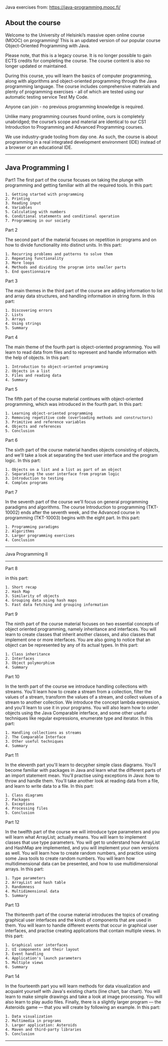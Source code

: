 Java exercises from: https://java-programming.mooc.fi/

## About the course

Welcome to the University of Helsinki’s massive open online course (MOOC) on programming! This is an updated version of our popular course Object-Oriented Programming with Java.

Please note, that this is a legacy course. It is no longer possible to gain ECTS credits for completing the course. The course content is also no longer updated or maintained.

During this course, you will learn the basics of computer programming, along with algorithms and object-oriented programming through the Java programming language. The course includes comprehensive materials and plenty of programming exercises - all of which are tested using our automatic testing service Test My Code.

Anyone can join - no previous programming knowledge is required.

Unlike many programming courses found online, ours is completely unabridged; the course’s scope and material are identical to our CS1 Introduction to Programming and Advanced Programming courses.

We use industry-grade tooling from day one. As such, the course is about programming in a real integrated development environment (IDE) instead of a browser or an educational IDE.

---
Java Programming I
---
Part1
The first part of the course focuses on taking the plunge with programming and getting familiar with all the required tools.
In this part:

    1. Getting started with programming
    2. Printing
    3. Reading input
    4. Variables
    5. Calculating with numbers
    6. Conditional statements and conditional operation
    7. Programming in our society

Part 2

The second part of the material focuses on repetition in programs and on how to divide functionality into distinct units.
In this part:

    1. Recurring problems and patterns to solve them
    2. Repeating functionality
    3. More loops
    4. Methods and dividing the program into smaller parts
    5. End questionnaire

Part 3

The main themes in the third part of the course are adding information to list and array data structures, and handling information in string form.
In this part:

    1. Discovering errors
    2. Lists
    3. Arrays
    4. Using strings
    5. Summary

Part 4

The main theme of the fourth part is object-oriented programming. You will learn to read data from files and to represent and handle information with the help of objects.
In this part:

    1. Introduction to object-oriented programming
    2. Objects in a list
    3. Files and reading data
    4. Summary

Part 5

The fifth part of the course material continues with object-oriented programming, which was introduced in the fourth part.
In this part:

    1. Learning object-oriented programming
    2. Removing repetitive code (overloading methods and constructors)
    3. Primitive and reference variables
    4. Objects and references
    5. Conclusion

Part 6

The sixth part of the course material handles objects consisting of objects, and we'll take a look at separating the text user interface and the program logic.
In this part:

    1. Objects on a list and a list as part of an object
    2. Separating the user interface from program logic
    3. Introduction to testing
    4. Complex programs

Part 7

In the seventh part of the course we'll focus on general programming paradigms and algorithms. The course Introduction to programming (TKT-10002) ends after the seventh week, and the Advanced course in programming (TKT-10003) begins with the eight part.
In this part:

    1. Programming paradigms
    2. Algorithms
    3. Larger programming exercises
    4. Conclusion

---

Java Programming II

---

Part 8

in this part:

    1. Short recap
    2. Hash Map
    3. Similarity of objects
    4. Grouping data using hash maps
    5. Fast data fetching and grouping information

Part 9

The ninth part of the course material focuses on two essential concepts of object oriented programming, namely inheritance and interfaces. You will learn to create classes that inherit another classes, and also classes that implement one or more interfaces. You are also going to notice that an object can be represented by any of its actual types.
In this part:

    1. Class inheritance
    2. Interfaces
    3. Object polymorphism
    4. Summary


Part 10

In the tenth part of the course we introduce handling collections with streams. You'll learn how to create a stream from a collection, filter the values of a stream, transform the values of a stream, and collect values of a stream to another collection. We introduce the concept lambda expression, and you'll learn to use it in your programs. You will also learn how to order objects using the Java Comparable interface, and some other useful techniques like regular expressions, enumerate type and iterator.
In this part:

    1. Handling collections as streams
    2. The Comparable Interface
    3. Other useful techniques
    4. Summary


Part 11

In the eleventh part you'll learn to decypher simple class diagrams. You'll become familiar with packages in Java and learn what the different parts of an import statement mean. You'll practise using exceptions in Java: how to throw and handle them. You'll take another look at reading data from a file, and learn to write data to a file.
In this part:

    1. Class diagrams
    2. Packages
    3. Exceptions
    4. Processing files
    5. Conclusion


Part 12

In the twelfth part of the course we will introduce type parameters and you will learn what ArrayList<String>; actually means. You will learn to implement classes that use type parameters. You will get to understand how ArrayList and HashMap are implemented, and you will implement your own versions as well. You will learn how to create random numbers, and practice using some Java tools to create random numbers. You will learn how multidimensional data can be presented, and how to use multidimensional arrays.
In this part:

    1. Type parameters
    2. ArrayList and hash table
    3. Randomness
    4. Multidimensional data
    5. Summary


Part 13

The thirteenth part of the course material introduces the topics of creating graphical user interfaces and the kinds of components that are used in them. You will learn to handle different events that occur in graphical user interfaces, and practise creating applications that contain multiple views.
In this part:

    1. Graphical user interfaces
    2. UI components and their layout
    3. Event handling
    4. Application's launch parameters
    5. Multiple views
    6. Summary


Part 14

In the fourteenth part you will learn methods for data visualization and acquaint yourself with Java's existing charts (line chart, bar chart). You will learn to make simple drawings and take a look at image processing. You will also learn to play audio files. Finally, there is a slightly larger program — the Asteroids game — that you will create by following an example.
In this part:

    1. Data visualization
    2. Multimedia in programs
    3. Larger application: Asteroids
    4. Maven and third-party libraries
    5. Conclusion

---
